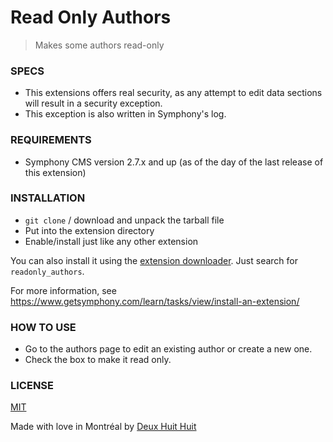 # Read Only Authors

> Makes some authors read-only

### SPECS ###

- This extensions offers real security, as any attempt to edit data sections will result in a security exception.
- This exception is also written in Symphony's log.

### REQUIREMENTS ###

- Symphony CMS version 2.7.x and up (as of the day of the last release of this extension)

### INSTALLATION ###

- `git clone` / download and unpack the tarball file
- Put into the extension directory
- Enable/install just like any other extension

You can also install it using the [extension downloader](http://symphonyextensions.com/extensions/extension_downloader/).
Just search for `readonly_authors`.

For more information, see <https://www.getsymphony.com/learn/tasks/view/install-an-extension/>

### HOW TO USE ###

- Go to the authors page to edit an existing author or create a new one.
- Check the box to make it read only.

### LICENSE ###

[MIT](https://deuxhuithuit.mit-license.org)

Made with love in Montréal by [Deux Huit Huit](https://deuxhuithuit.com)
